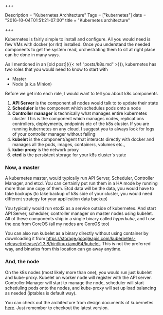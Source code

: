 +++

Description = "Kubernetes Architecture"
Tags = ["kubernetes"]
date = "2016-10-04T01:51:21-07:00"
title = "Kubernetes architecture"

+++

Kubernetes is fairly simple to install and configure. All you would need is
few VMs with docker (or rkt) installed. Once you understand the needed components
to get the system read, orchestrating them to sit at right place can be done in
many ways.

<!--more-->

As I mentioned in an [old post]({{< ref "posts/k8s.md" >}}), kubernetes has two
roles that you would need to know to start with

* Master
* Node (a.k.a Minion)

Before we get into each role, I would want to tell you about k8s components

1. **API Server** is the component all nodes would talk to to update their state
2. **Scheduler** is the component which schedules pods onto a node
3. **Controller manager** is technically what manages entire kubernetes cluster
  This is the component which manages nodes, replications controllers, deployments,
  endpoints etc of the k8s cluster. If you are running kubernetes on any cloud, I
  suggest you to always look for logs of your controller manager without failing
4. **kubelet** is the component/agent that interacts directly with docker and manages
  all the pods, images, containers, volumes etc.,
5. **kube-proxy** is the network proxy
6. **etcd** is the persistent storage for your k8s cluster's state

### Now, a master

A kubernetes master, would typically run API Server, Scheduler, Controller Manager,
and etcd. You can certainly put run them in a HA mode by running more than one
copy of them. Etcd data will be the data, you would have to take backups
(to take backup of k8s side of your cluster, you would need different strategy for
your application data backup)

You typically would run etcd2 as a service outside of kubernetes. And start API Server,
scheduler, controller manager on master nodes using kubelet. All of these components
ship in a single binary called *hyperkube*, and I use the [one](https://quay.io/repository/coreos/hyperkube?tab=tags)
from CoreOS (all my nodes are CoreOS too)

You can also run kubelet as a binary directly without using container by downloading
it from https://storage.googleapis.com/kubernetes-release/release/v1.3.8/bin/linux/amd64/kubelet.
This is not the preferred way, and binaries from this location can go away anytime.

### And, the node

On the k8s nodes (most likely more than one), you would run just kubelet and kube-proxy.
Kubelet on worker node will register with the API server. Controller Manager will
start to manage the node, scheduler will start scheduling pods onto the nodes, and
kube-proxy will set up load balancing as needed (iptables is default way).

You can check out the architecture from design documents of kubernetes [here](https://github.com/kubernetes/kubernetes/blob/master/docs/design/architecture.md).
Just remember to checkout the latest version.
